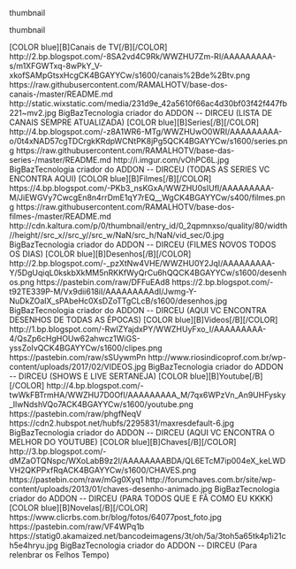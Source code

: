 
<layouttype>thumbnail</layouttype>

<?xml version="1.0" encoding="UTF-8" standalone="no" ?>
<layoutype>thumbnail</layoutype>

<channels>






<channel>
<name>[COLOR blue][B]Canais de TV[/B][/COLOR]</name>
<thumbnail>http://2.bp.blogspot.com/-8SA2vd4C9Rk/WWZHU7Zm-RI/AAAAAAAAA-s/m1XFGWTxq-8wPkY_V-xkofSAMpGtsxHcgCK4BGAYYCw/s1600/canais%2Bde%2Btv.png</thumbnail>
<externallink>https://raw.githubusercontent.com/RAMALHOTV/base-dos-canais-/master/README.md</externallink>
<fanart>http://static.wixstatic.com/media/231d9e_42a5610f66ac4d30bf03f42f447fb221~mv2.jpg</fanart>
<info>BigBazTecnologia criador do ADDON -- DIRCEU (LISTA DE CANAIS SEMPRE ATUALIZADA)</info>
</channel>

<channel>
<name>[COLOR blue][B]Series[/B][/COLOR]</name>
<thumbnail>http://4.bp.blogspot.com/-z8A1WR6-MTg/WWZHUwO0WRI/AAAAAAAAA-o/0t4xNAD57cgTDCrgkKRdpWCNtPK8jPg5QCK4BGAYYCw/s1600/series.png</thumbnail>
<externallink>https://raw.githubusercontent.com/RAMALHOTV/base-das-series-/master/README.md</externallink>
<fanart>http://i.imgur.com/vOhPC6L.jpg</fanart>
<info>BigBazTecnologia criador do ADDON -- DIRCEU (TODAS AS SERIES VC ENCONTRA AQUI)</info>
</channel>


<channel>
<name>[COLOR blue][B]Filmes[/B][/COLOR]</name>
<thumbnail>https://4.bp.blogspot.com/-PKb3_nsKGxA/WWZHU0sIUfI/AAAAAAAAA-M/JiEWGVy7CwcgEn8n4rrDmE1qY7rEQ__WgCK4BGAYYCw/s400/filmes.png</thumbnail>
<externallink>https://raw.githubusercontent.com/RAMALHOTV/base-dos-filmes-/master/README.md</externallink>
<fanart>http://cdn.kaltura.com/p/0/thumbnail/entry_id/0_2qpmnxso/quality/80/width//height//src_x//src_y//src_w/NaN/src_h/NaN/vid_sec/0.jpg</fanart>
<info>BigBazTecnologia criador do ADDON -- DIRCEU (FILMES NOVOS TODOS OS DIAS)</info>
</channel>




<channel>
<name>[COLOR blue][B]Desenhos[/B][/COLOR]</name>
<thumbnail>http://2.bp.blogspot.com/-_pzXtNw4VHE/WWZHU0Y2JqI/AAAAAAAAA-Y/5DgUqiqL0kskbXkMM5nRKKfWyQrCu6hQQCK4BGAYYCw/s1600/desenhos.png</thumbnail>
<externallink>https://pastebin.com/raw/DFFuEAd8</externallink>
<fanart>https://2.bp.blogspot.com/-t92TE339P-M/Vx9dii618iI/AAAAAAAAAdI/Jwmg-Y-NuDkZOaIX_sPAbeHc0XsDZoTTgCLcB/s1600/desenhos.jpg</fanart>
<info>BigBazTecnologia criador do ADDON -- DIRCEU (AQUI VC ENCONTRA DESENHOS DE TODAS AS ÉPOCAS) </info>
</channel>


<channel>
<name>[COLOR blue][B]Videos[/B][/COLOR]</name>
<thumbnail>http://1.bp.blogspot.com/-RwIZYajdxPY/WWZHUyFxo_I/AAAAAAAAA-4/QsZp6cHgHOUw62ahwcz1WiGS-yssZoIvQCK4BGAYYCw/s1600/clipes.png</thumbnail>
<externallink>https://pastebin.com/raw/sSUywmPn</externallink>
<fanart>http://www.riosindicoprof.com.br/wp-content/uploads/2017/02/VIDEOS.jpg</fanart>
<info>BigBazTecnologia criador do ADDON -- DIRCEU (SHOWS E LIVE SERTANEJA)</info>
</channel>




<channel>
<name>[COLOR blue][B]Youtube[/B][/COLOR]</name>
<thumbnail>http://4.bp.blogspot.com/-twWkFBTrmHA/WWZHU7D0OfI/AAAAAAAAA_M/7qx6WPzVn_An9UHFysky_IlwNdshVQo7ACK4BGAYYCw/s1600/youtube.png</thumbnail>
<externallink>https://pastebin.com/raw/phgfNeqV</externallink>
<fanart>https://cdn2.hubspot.net/hubfs/2295831/maxresdefault-6.jpg</fanart>
<info>BigBazTecnologia criador do ADDON -- DIRCEU (AQUI VC ENCONTRA O MELHOR DO YOUTUBE)</info>
</channel>

<channel>
<name>[COLOR blue][B]Chaves[/B][/COLOR]</name>
<thumbnail>http://3.bp.blogspot.com/-dMZaOTQNspc/WXoLabB9z2I/AAAAAAAABDA/QL6ETcM7ip004eX_keLWDVH2QKPPxfRqACK4BGAYYCw/s1600/CHAVES.png</thumbnail>
<externallink>https://pastebin.com/raw/mGg0Xyq1</externallink>
<fanart>http://forumchaves.com.br/site/wp-content/uploads/2013/01/chaves-desenho-animado.jpg</fanart>
<info>BigBazTecnologia criador do ADDON -- DIRCEU (PARA TODOS QUE E FÃ COMO EU KKKK) </info>
</channel>


<channel>
<name>[COLOR blue][B]Novelas[/B][/COLOR]</name>
<thumbnail>https://www.clicrbs.com.br/blog/fotos/64077post_foto.jpg</thumbnail>
<externallink>https://pastebin.com/raw/VF4WPq1b</externallink>
<fanart>https://statig0.akamaized.net/bancodeimagens/3t/oh/5a/3toh5a65tk4p1i21ch5e4hryu.jpg</fanart>
<info>BigBazTecnologia criador do ADDON -- DIRCEU (Para relenbrar os Felhos Tempo) </info>
</channel>

